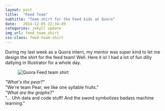 ```yaml
---
layout: post
title:  "Feed Team"
subtitle: "Team shirt for the Feed kids at Quora"
date:   2014-12-05 22:34:49
categories: jekyll update
img_url: feed_team_shirt
css-class: feed-team-shirt
---
```

<section>
During my last week as a Quora intern, my mentor was super kind to let me design the shirt for the feed team! Well. Here it is! I had a lot of fun dilly dallying in Illustrator for a whole day.
</section>

<figure>
  <img src="{{'/img/feed_team_shirt.png' | prepend: site.baseurl}}" alt="Quora Feed team shirt">
</figure>

<section>
  <em>"What's the pear?"</em><br>
  "We're team Pear, we like one syllable fruits."<br>
  <em>"What are the graphs?"</em><br>
  "... Uhh data and code stuff! And the sword symbolizes badass machine learning."
</section>